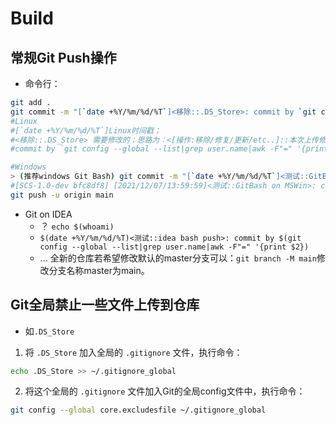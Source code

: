 # Build

## 常规Git Push操作

- 命令行：

```bash
git add .
git commit -m "[`date +%Y/%m/%d/%T`]<移除::.DS_Store>: commit by `git config --global --list|grep user.name|awk -F"=" '{print $2}'`"
#Linux
#[`date +%Y/%m/%d/%T`]Linux时间戳；
#<移除::.DS_Store> 需要修改的；思路为：<[操作:移除/修复/更新/etc..]::本次上传修改的文件/.DS_Store>
#commit by `git config --global --list|grep user.name|awk -F"=" '{print $2}'` 取出操作人

#Windows
> (推荐windows Git Bash) git commit -m "[`date +%Y/%m/%d/%T`]<测试::GitBash on MSWin>: commit by `git config --global --list|grep user.name|awk -F"=" '{print $2}'`"
#[SCS-1.0-dev bfc8df8] [2021/12/07/13:59:59]<测试::GitBash on MSWin>: commit by sentryCyberSec
git push -u origin main
```

- Git on IDEA
    - ？ `echo $(whoami)`
    - `$(date +%Y/%m/%d/%T)<测试::idea bash push>: commit by $(git config --global --list|grep user.name|awk -F"=" '{print $2})`
    - ...
全新的仓库若希望修改默认的master分支可以：`git branch -M main`修改分支名称master为main。

## Git全局禁止一些文件上传到仓库

- 如`.DS_Store`

1. 将 `.DS_Store` 加入全局的 `.gitignore` 文件，执行命令：

```bash
echo .DS_Store >> ~/.gitignore_global
```

2. 将这个全局的 `.gitignore` 文件加入Git的全局config文件中，执行命令：

```bash
git config --global core.excludesfile ~/.gitignore_global
```